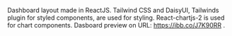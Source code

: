 Dashboard layout made in ReactJS. Tailwind CSS and DaisyUI, Tailwinds plugin for styled components, are used for styling. 
React-chartjs-2 is used for chart components.
Dasboard preview on URL: https://ibb.co/J7K90RR .

